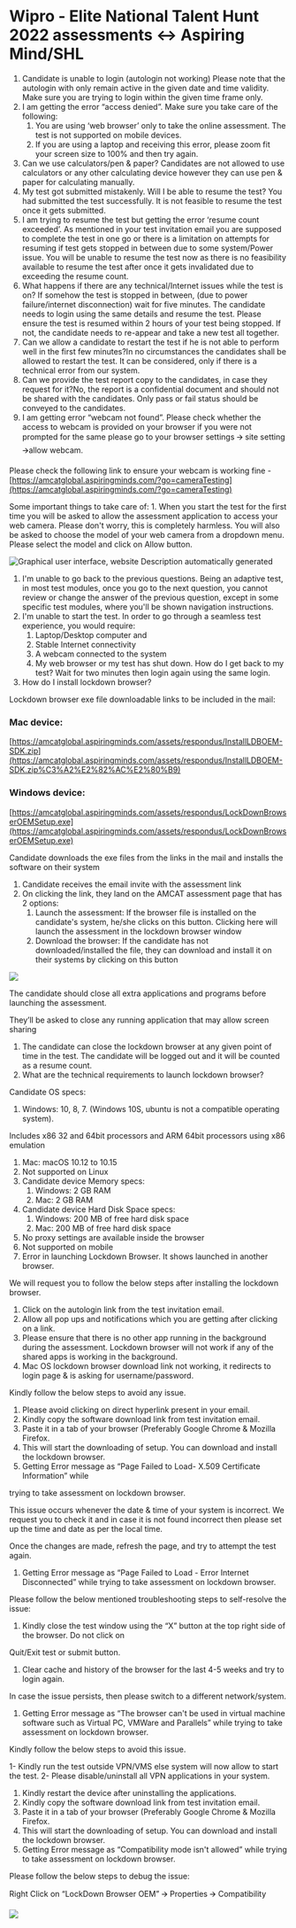 # Wipro - Elite National Talent Hunt 2022 assessments &lt;-&gt; Aspiring Mind/SHL

1. Candidate is unable to login \(autologin not working\) Please note that the autologin with only remain active in the given date and time validity. Make sure you are trying to login within the given time frame only. 
2. I am getting the error “access denied”. Make sure you take care of the following:
   1. You are using ‘web browser’ only to take the online assessment. The test is not supported on mobile devices.
   2. If you are using a laptop and receiving this error, please zoom fit your screen size to 100% and then try again. 
3. Can we use calculators/pen & paper? Candidates are not allowed to use calculators or any other calculating device however they can use pen & paper for calculating manually. 
4. My test got submitted mistakenly. Will I be able to resume the test? You had submitted the test successfully. It is not feasible to resume the test once it gets submitted. 
5. I am trying to resume the test but getting the error ‘resume count exceeded’. As mentioned in your test invitation email you are supposed to complete the test in one go or there is a limitation on attempts for resuming if test gets stopped in between due to some system/Power issue. You will be unable to resume the test now as there is no feasibility available to resume the test after once it gets invalidated due to exceeding the resume count. 
6. What happens if there are any technical/Internet issues while the test is on? If somehow the test is stopped in between, \(due to power failure/internet disconnection\) wait for five minutes. The candidate needs to login using the same details and resume the test.  Please ensure the test is resumed within 2 hours of your test being stopped. If not, the candidate needs to re-appear and take a new test all together. 
7. Can we allow a candidate to restart the test if he is not able to perform well in the first few minutes?In no circumstances the candidates shall be allowed to restart the test. It can be considered, only if there is a technical error from our system. 
8. Can we provide the test report copy to the candidates, in case they request for it?No, the report is a confidential document and should not be shared with the candidates. Only pass or fail status should be conveyed to the candidates. 
9. I am getting error “webcam not found”. Please check whether the access to webcam is provided on your browser if you were not prompted for the same please go to your browser settings 🡪 site setting 🡪allow webcam.

Please check the following link to ensure your webcam is working fine - [https://amcatglobal.aspiringminds.com/?go=cameraTesting](https://amcatglobal.aspiringminds.com/?go=cameraTesting)

Some important things to take care of: 1. When you start the test for the first time you will be asked to allow the assessment application to access your web camera. Please don't worry, this is completely harmless. You will also be asked to choose the model of your web camera from a dropdown menu. Please select the model and click on Allow button.

![Graphical user interface, website  Description automatically generated](https://lh4.googleusercontent.com/wwJmkDpZl7GTTamWcIbLm9a5oUE3V9BIb1TKGOahmDbMAnmP6pohIgFS12G2nLRf3ed2iRMcUzi3EuY3I4w97c1JsRZ5VOJE5bszbiO6uUaw3JkfJQiGi7R6rAzEK-nxI4aBhRxGGcWfgkEk4Q=s0)

1. I'm unable to go back to the previous questions. Being an adaptive test, in most test modules, once you go to the next question, you cannot review or change the answer of the previous question, except in some specific test modules, where you'll be shown navigation instructions. 
2. I'm unable to start the test. In order to go through a seamless test experience, you would require:
   1. Laptop/Desktop computer and
   2. Stable Internet connectivity
   3. A webcam connected to the system
   4. My web browser or my test has shut down. How do I get back to my test? Wait for two minutes then login again using the same login. 
3. How do I install lockdown browser?

Lockdown browser exe file downloadable links to be included in the mail:

### Mac device:

[https://amcatglobal.aspiringminds.com/assets/respondus/InstallLDBOEM-SDK.zip](https://amcatglobal.aspiringminds.com/assets/respondus/InstallLDBOEM-SDK.zip%C3%A2%E2%82%AC%E2%80%B9)

### Windows device:

[https://amcatglobal.aspiringminds.com/assets/respondus/LockDownBrowserOEMSetup.exe](https://amcatglobal.aspiringminds.com/assets/respondus/LockDownBrowserOEMSetup.exe)  


Candidate downloads the exe files from the links in the mail and installs the software on their system

1. Candidate receives the email invite with the assessment link
2. On clicking the link, they land on the AMCAT assessment page that has 2 options:
   1. Launch the assessment: If the browser file is installed on the candidate's system, he/she clicks on this button. Clicking here will launch the assessment in the lockdown browser window
   2. Download the browser: If the candidate has not downloaded/installed the file, they can download and install it on their systems by clicking on this button

![](https://lh6.googleusercontent.com/WO7B8Hw_R0MtCWKiuV6MlAI3OsH0YYxTT7cl1AaqlKmdiAvdoVZB1QMBqsfPONiRmpO7gH0CZQLnXDiqit9bQjLOz6bOb1EvcRyFN1m40VYOb7nMA8ZTuwTvOW9qcPDPKiLT2n61yMsm2RNo8g=s0)

The candidate should close all extra applications and programs before launching the assessment.

They’ll be asked to close any running application that may allow screen sharing

1. The candidate can close the lockdown browser at any given point of time in the test. The candidate will be logged out and it will be counted as a resume count.
2. What are the technical requirements to launch lockdown browser?

Candidate OS specs:

1. Windows: 10, 8, 7. \(Windows 10S, ubuntu is not a compatible operating system\).

Includes x86 32 and 64bit processors and ARM 64bit processors using x86 emulation

1. Mac: macOS 10.12 to 10.15
2. Not supported on Linux
3. Candidate device Memory specs:
   1. Windows: 2 GB RAM
   2. Mac: 2 GB RAM
4. Candidate device Hard Disk Space specs:
   1. Windows: 200 MB of free hard disk space
   2. Mac: 200 MB of free hard disk space
5. No proxy settings are available inside the browser
6. Not supported on mobile
7. Error in launching Lockdown Browser. It shows launched in another browser.

We will request you to follow the below steps after installing the lockdown browser.

1. Click on the autologin link from the test invitation email.
2. Allow all pop ups and notifications which you are getting after clicking on a link.
3. Please ensure that there is no other app running in the background during the assessment. Lockdown browser will not work if any of the shared apps is working in the background. 
4. Mac OS lockdown browser download link not working, it redirects to login page & is asking for username/password.

Kindly follow the below steps to avoid any issue.

1. Please avoid clicking on direct hyperlink present in your email.
2. Kindly copy the software download link from test invitation email.
3. Paste it in a tab of your browser \(Preferably Google Chrome & Mozilla Firefox.
4. This will start the downloading of setup. You can download and install the lockdown browser.
5. Getting Error message as “Page Failed to Load- X.509 Certificate Information” while

trying to take assessment on lockdown browser.  


This issue occurs whenever the date & time of your system is incorrect. We request you to check it and in case it is not found incorrect then please set up the time and date as per the local time.

Once the changes are made, refresh the page, and try to attempt the test again.

1. Getting Error message as “Page Failed to Load - Error Internet Disconnected” while trying to take assessment on lockdown browser.

Please follow the below mentioned troubleshooting steps to self-resolve the issue:

1. Kindly close the test window using the “X” button at the top right side of the browser. Do not click on

Quit/Exit test or submit button.

1. Clear cache and history of the browser for the last 4-5 weeks and try to login again.

In case the issue persists, then please switch to a different network/system.

1. Getting Error message as “The browser can't be used in virtual machine software such as Virtual PC, VMWare and Parallels” while trying to take assessment on lockdown browser.

Kindly follow the below steps to avoid this issue.

1- Kindly run the test outside VPN/VMS else system will now allow to start the test. 2- Please disable/uninstall all VPN applications in your system.

1. Kindly restart the device after uninstalling the applications.
2. Kindly copy the software download link from test invitation email.
3. Paste it in a tab of your browser \(Preferably Google Chrome & Mozilla Firefox.
4. This will start the downloading of setup. You can download and install the lockdown browser.
5. Getting Error message as “Compatibility mode isn't allowed” while trying to take assessment on lockdown browser.

Please follow the below steps to debug the issue:

Right Click on “LockDown Browser OEM” 🡪 Properties 🡪 Compatibility  
  
  
![](https://lh6.googleusercontent.com/1X1HodZ39JmMdQ64GaX2-f6yz_n4s7l-yQ6SSjxK12BwWjW_U2jwfQ6M9SclknpH0q7JNLaiqTlUzUFZTs6DxMZDNOib7fNpo-GR3EjI3VLVcIG5nvoTRF65BVyh5wpkjJUdOXcQB1a04y7JTQ=s0)


